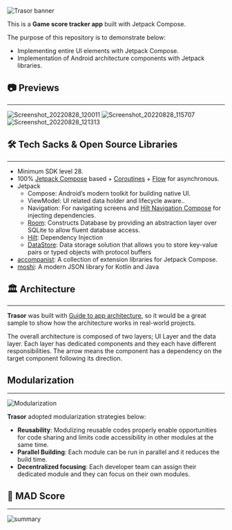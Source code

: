 ![Trasor banner](https://user-images.githubusercontent.com/62098466/187082347-7c129962-4a94-4760-8ba1-a064f1de362e.jpg)

This is a **Game score tracker app** built with Jetpack Compose.

The purpose of this repository is to demonstrate below:

- Implementing entire UI elements with Jetpack Compose.
- Implementation of Android architecture components with Jetpack libraries.

## 📷 Previews

---
![Screenshot_20220828_120011](https://user-images.githubusercontent.com/62098466/187286788-139fbbbf-2386-449d-a4fa-e53d0adaaf12.png)
![Screenshot_20220828_115707](https://user-images.githubusercontent.com/62098466/187286797-4b13d56f-f893-4623-9ad5-ba5cda880c8b.png)
![Screenshot_20220828_121313](https://user-images.githubusercontent.com/62098466/187286805-775548da-e0eb-4055-b40c-6ca630c0e866.png)

[]()

## 🛠 Tech Sacks & Open Source Libraries

---

- Minimum SDK level 28.
- 100% [Jetpack Compose](https://developer.android.com/jetpack/compose) based + [Coroutines](https://github.com/Kotlin/kotlinx.coroutines) + [Flow](https://kotlin.github.io/kotlinx.coroutines/kotlinx-coroutines-core/kotlinx.coroutines.flow/) for asynchronous.
- Jetpack
    - Compose: Android’s modern toolkit for building native UI.
    - ViewModel: UI related data holder and lifecycle aware..
    - Navigation: For navigating screens and [Hilt Navigation Compose](https://developer.android.com/jetpack/compose/libraries#hilt) for injecting dependencies.
    - [Room](https://developer.android.com/jetpack/androidx/releases/room): Constructs Database by providing an abstraction layer over SQLite to allow fluent database access.
    - [Hilt](https://dagger.dev/hilt/): Dependency Injection
    - [DataStore](https://developer.android.com/topic/libraries/architecture/datastore): Data storage solution that allows you to store key-value pairs or typed objects with protocol buffers
- [accompanist](https://github.com/google/accompanist): A collection of extension libraries for Jetpack Compose.
- [moshi](https://github.com/square/moshi.git): A modern JSON library for Kotlin and Java

 
## 🏛️ Architecture

---

**Trasor** was built with [Guide to app architecture](https://developer.android.com/topic/architecture), so it would be a great sample to show how the architecture works in real-world projects.

The overall architecture is composed of two layers; UI Layer and the data layer. Each layer has dedicated components and they each have different responsibilities. The arrow means the component has a dependency on the target component following its direction.


## Modularization

---

![Modularization](https://user-images.githubusercontent.com/62098466/187082357-5e2c6885-869e-4d98-8337-d9bc4911a76b.jpg)


**Trasor** adopted modularization strategies below:

- **Reusability**: Modulizing reusable codes properly enable opportunities for code sharing and limits code accessibility in other modules at the same time.
- **Parallel Building**: Each module can be run in parallel and it reduces the build time.
- **Decentralized focusing**: Each developer team can assign their dedicated module and they can focus on their own modules.

## ****💯 MAD Score****

---

![summary](https://user-images.githubusercontent.com/62098466/187082370-154d6b78-1e96-4219-a846-0cac6e2e9c79.png)
